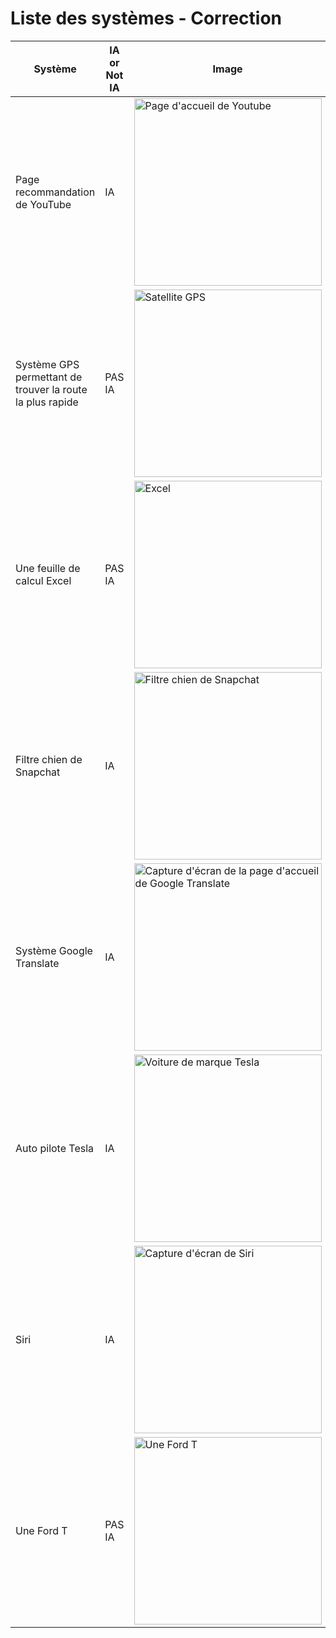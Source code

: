# Liste des systèmes - Correction

| Système                                                   | IA or Not IA | Image                                                                                                                                                                         |
| --------------------------------------------------------- | ------------ | ----------------------------------------------------------------------------------------------------------------------------------------------------------------------------- |
| Page recommandation de YouTube                            | IA           | <img src="./assets/youtube-homepage.png" width="300" alt="Page d'accueil de Youtube">                                                                                         |
| Système GPS permettant de trouver la route la plus rapide | PAS IA       | <img src="https://upload.wikimedia.org/wikipedia/commons/8/8d/GPS_Satellite_NASA_art-iif.jpg" width="300" alt="Satellite GPS">                                                |
| Une feuille de calcul Excel                               | PAS IA       | <img src="https://upload.wikimedia.org/wikipedia/en/9/94/Microsoft_Excel.png" width="300" alt="Excel">                                                                        |
| Filtre chien de Snapchat                                  | IA           | <img src="./assets/snapchat-filter-dog.bmp" width="300" alt="Filtre chien de Snapchat">                                                                                       |
| Système Google Translate                                  | IA           | <img src="https://upload.wikimedia.org/wikipedia/commons/2/2b/Screenshot_of_Google_Translate.png" width="300" alt="Capture d'écran de la page d'accueil de Google Translate"> |
| Auto pilote Tesla                                         | IA           | <img src="https://upload.wikimedia.org/wikipedia/commons/7/73/Elbilfestival_i_Geiranger_two_Tesla_Model_S_electric_cars.jpg" width="300" alt="Voiture de marque Tesla">       |
| Siri                                                      | IA           | <img src="https://upload.wikimedia.org/wikipedia/en/5/50/Siri_on_iOS.png" width="300" alt="Capture d'écran de Siri">                                                          |
| Une Ford T                                                | PAS IA       | <img src="https://upload.wikimedia.org/wikipedia/commons/thumb/1/12/1925_Ford_Model_T_touring.jpg/1280px-1925_Ford_Model_T_touring.jpg" width="300" alt="Une Ford T">         |
